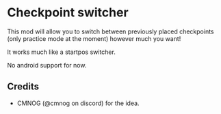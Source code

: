 # Checkpoint switcher

This mod will allow you to switch between previously placed checkpoints (only practice mode at the moment) however much you want!

It works much like a startpos switcher.

No android support for now.

## Credits
- CMNOG (@cmnog on discord) for the idea.

